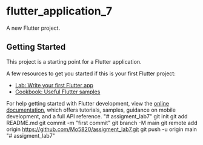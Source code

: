 # flutter_application_7

A new Flutter project.

## Getting Started

This project is a starting point for a Flutter application.

A few resources to get you started if this is your first Flutter project:

- [Lab: Write your first Flutter app](https://docs.flutter.dev/get-started/codelab)
- [Cookbook: Useful Flutter samples](https://docs.flutter.dev/cookbook)

For help getting started with Flutter development, view the
[online documentation](https://docs.flutter.dev/), which offers tutorials,
samples, guidance on mobile development, and a full API reference.
"# assigment_lab7"  git init git add README.md git commit -m "first commit" git branch -M main git remote add origin https://github.com/Mo5820/assigment_lab7.git git push -u origin main
"# assigment_lab7" 
